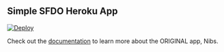 ## Simple SFDO Heroku App

[![Deploy](https://www.herokucdn.com/deploy/button.png)](https://heroku.com/deploy)

Check out the [documentation](http://heroku.github.io/nibs) to learn more about the ORIGINAL app, Nibs.

